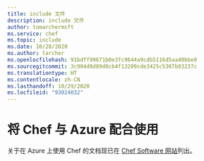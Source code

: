 ```yaml
---
title: include 文件
description: include 文件
author: tomarchermsft
ms.service: chef
ms.topic: include
ms.date: 10/28/2020
ms.author: tarcher
ms.openlocfilehash: 91bdff99671b0e3fc9644a9cdb5116d5aa40bbe0
ms.sourcegitcommit: 3c904d8d89d0cb4f13209cde3425c5307b83237c
ms.translationtype: HT
ms.contentlocale: zh-CN
ms.lasthandoff: 10/29/2020
ms.locfileid: "93024032"
---
```

# <a name="using-chef-with-azure"></a>将 Chef 与 Azure 配合使用

关于在 Azure 上使用 Chef 的文档现已在 [Chef Software 网站](https://docs.chef.io/azure_portal/)列出。
